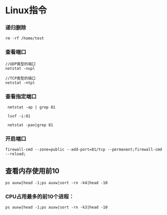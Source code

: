 # Linux指令
### 递归删除
```
rm -rf /home/test
```

### 查看端口
```
//UDP类型的端口
netstat -nupl

//TCP类型的端口
netstat -ntpl
```

### 查看指定端口
```
 netstat -ap | grep 81
 
 lsof -i:81
 
 netstat -pan|grep 81
```

### 开启端口
```
firewall-cmd --zone=public --add-port=81/tcp --permanent;firewall-cmd --reload;
```


## 查看内存使用前10
```
ps auxw|head -1;ps auxw|sort -rn -k4|head -10 
```

### CPU占用最多的前10个进程： 
```
ps auxw|head -1;ps auxw|sort -rn -k3|head -10 
```
